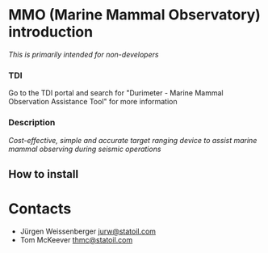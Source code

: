 # MMO (Marine Mammal Observatory) introduction

_This is primarily intended for non-developers_


### TDI

Go to the TDI portal and search for "Durimeter - Marine Mammal Observation Assistance Tool" for more information


### Description

_Cost-effective, simple and accurate target ranging device to assist marine mammal observing during seismic operations_


## How to install




# Contacts

- Jürgen Weissenberger <jurw@statoil.com>
- Tom McKeever <thmc@statoil.com>